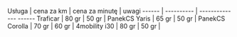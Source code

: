 
Usługa | cena za km | cena za minutę | uwagi
------ | ---------- | --------------   ------
Traficar | 80 gr | 50 gr |
PanekCS Yaris | 65 gr | 50 gr |
PanekCS Corolla | 70 gr | 60 gr |
4mobility i30 | 80 gr | 50 gr |

